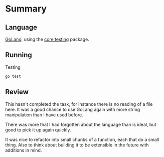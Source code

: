 # Summary

## Language

[GoLang](https://golang.org/), using the [core testing](https://golang.org/pkg/testing/) package.

## Running

Testing

``` bash
go test
```

## Review

This hasn't completed the task, for instance there is no reading of a file here. It was a good chance to use GoLang again with more string manipulation than I have used before.

There was more that I had forgotten about the language than is ideal, but good to pick it up again quickly.

It was nice to refactor into small chunks of a function, each that do a small thing. Also to think about building it to be extensible in the future with additions in mind.
